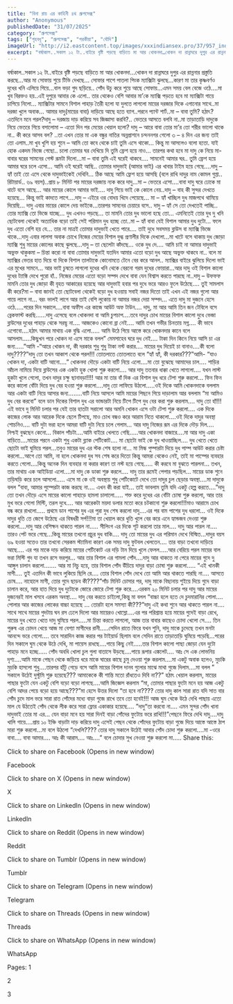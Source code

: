 ```yaml
---
title: "বিনা রায় এর কাহিনী ৪থ গ্রুপসেক্স"
author: "Anonymous"
publishedDate: "31/07/2025"
category: "গ্রুপসেক্স"
tags: ["গৃহবধূ", "গ্রুপসেক্স", "পরকীয়া", "বৌদি"]
imageUrl: "http://i2.eastcontent.top/images/xxxindiansex.pro/37/957_indian_in.jpg"
excerpt: "বর্ষাকাল..সকাল ১২ টা..বাইরে বৃষ্টি পড়ছে বাড়িতে মা আর খোকনদা…খোকন দা রান্নাঘরে দুপুর এর রান্ননার প্রস্তুতি করছে…আর মা সোফায় শুয়ে টিভি দেখছে… সোফার পাশে পাতলা পিংক ম্যাক্সিটা ঝুলছে…কারণ মা তার কৃষ্ণবর্..."
---
```


বর্ষাকাল..সকাল ১২ টা..বাইরে বৃষ্টি পড়ছে বাড়িতে মা আর খোকনদা…খোকন দা রান্নাঘরে দুপুর এর রান্ননার প্রস্তুতি করছে…আর মা সোফায় শুয়ে টিভি দেখছে… সোফার পাশে পাতলা পিংক ম্যাক্সিটা ঝুলছে…কারণ মা তার কৃষ্ণবর্ণও দুধের খনি এলিয়ে গিয়ে…বাল ভড়া গুদ ছড়িয়ে.. পোঁদ উচু করে শুয়ে আছে সোফায়…এমন সময় বেল বেজে ওঠে….মা খুব বিরক্তও হয়..এই দুপুরে আবার কে এলো.. তার থেকেও বেশি আবার মা’কে ম্যাক্সি পড়তে হবে মা ম্যাক্সিটা গায়ে চাপিয়ে নিলো… ম্যাক্সিটার সামনে বিশাল পাহাড় তৈরী হলো যা দুলতে লাগলো মায়ের দরজার দিকে এগানোর সাথে..মা দরজা খুলে অবাক… আমার দাদু(মায়ের বাবা) দাড়িয়ে আছে হতে ব্যাগ..পরনে প্যান্ট শার্ট..মা – বাবা তুমি? হঠাৎ? এতদিনে মনে পরল?দাদু – দরজায় দাড় করিয়ে সব জিজ্ঞাসা করবি?.. ভেতরে আসতে বলবি না..মা তাড়াতাড়ি দাদুকে নিয়ে ভেতরে গিয়ে বসালোমা – এতো দিন পর মেয়ের খেয়াল হলো? দাদু – আরে বাবা তোর মা’র তো শরীর ভালো থাকে না.. কী করে আসব বল? ..তা এখন তোর মা এক বন্ধুর নাতির অন্নপ্রাশনে চন্দননগর গেলো ৩ – ৪ দিন এর জন্য তাই তো এলাম..মা খুব খুশি হয় শুনে – আমি তো কবে থেকে চাই তুমি এসে থাকো… কিন্তু মা আসলেও বলো হতো. যাই হোক একদম ভিজে গেছো.. চলো তোমার ঘর দেখিয়ে দি তুমি ফ্রেশ হয়ে নাও… তারপর কথা হবে মা দাদু কে নিয়ে মা-বাবার ঘরের সামনের গেস্ট রূমটা দিলো…মা – বাবা তুমি এই ঘরেই থাকবে…. সামনেই আমার ঘর.. তুমি ফ্রেশ হয়ে আমার ঘরে চলে এসো… আমি ওই ঘরেই আছি.. তোমার দাদুভাই (আমার ভাই) এর খাবার টাইম হয়ে গেছে….দাদু – হ্যাঁ তাই তো এসে থেকে দাদুভাইকেই দেখিনি… ঠিক আছে আমি ফ্রেশ হয়ে আসছি (বলে রাখি দাদুর নাম কোমল গুপ্তা.. রিটায়ার্ড.. ৬৯ বয়স)..প্রায় ৮ মিনিট পর মায়ের দরজায় ন্যক করে দাদু…মা – ভেতরে এসো….বাবা দাদু ঘরে ঢোকে মা থাটে বসে আছে… আর মায়ের কোলে আমার ভাই…. দাদু গিয়ে ভাই কে কোলে নেয়..দাদু – বাহ কী সুন্দর দেখতে হয়েছে… কিন্তু ভাই কাদতে লাগে….দাদু – এইরে ওর বোধয় খিদে পেয়েছে… মা – হ্যাঁ খাচ্ছিল দুধ মাজপথে থামিয়ে দিয়েছি… দাদু এবার মায়ের কোলে দেয় ভাইকে…তারপর সামনের চেয়ারে বসে.. দাদু – হ্যাঁ সে তো দেখতেই পাচ্ছি.. তোর ম্যাক্সি তো ভিজে যাচ্ছে… দুধ এখনও পড়ছে… তা মামনি তোর দুধ ভালো হছে তো… এমনিতেই তোর দুধ দু খনি ছোটবেলা থেকেই অত্যাধিক বড়ো তাই সেই পরিমান দুধ হচ্ছে তো..মা – হ্যাঁ বাবা যেই বিশাল আমার দুধ দুটো… ফলে দুধ এতো বেশি হয় যে… তার না মাত্রই তোমার দাদুভাই খেতে পারে…. তাই দুধে সবসময় ব্লাউস বা ম্যাক্সি ভিজে থাকে…দাদু এবার লালসা অবাক চোখে নিজের মেয়ের বিশাল দুগ্ধ প্রণালীর দিকে দেখলো…মা খাটে বসে থাকায় দুধ জোড়া ম্যাক্সি শুধু মায়ের কোলের কাছে ঝুলছে…দাদু – তা ছেলেটা কাঁদছে… ওকে দুধ দে…. আমি চাই না আমার দাদুভাই অভুক্ত থাকুকমা – চিন্তা করো না বাবা তোমার দাদুভাই যতদিন আমার এতো বড়ো দুধ আছে অভুক্ত থাকবে না.. বলে মা ম্যাক্সির ভেতর হাত দিয়ে বা দিকে বিশাল তালটাকে কোনোমতে টেনে বের করে আনল.. ম্যাক্সির বাইরে ঝুলিয়ে দিলো ভাই এর মুখের সামনে… আর ভাই চুষতে লাগলো দুধের খনি থেকে বেরনো গরম দুধের ফোয়ারা…আর দাদু ওই বিশাল কালো দুধের ট্যাঙ্কি দেখে পুরো হাঁ.. নিজের মেয়ের এতো বড়ো সম্পদ দেখে বাবা যেন বিশ্বাস করতে পারছে না..দাদু – উফফফ মামনি তোর দুধ জোড়া কী বৃহত আকারের হয়েছে আর দাদুভাই হবার পর দুধে ভরে আরও ফুলে উঠেছে…. তুই সামলাস কী করে?মা – বাবা জানই তো ছোটবেলা থেকেই বড়ো দুধ হওয়ায় সবাই নজর দিতো তাই এখন এই নজর গুলো আর গায়ে লাগে না… বরং ভালই লাগে আর তাই বেশি লুকোয় না আমার নজর দেয়া সম্পদ… এতে দাদু মা দুজনে হেসে ওঠে…..পরের দিন সকালে….বাবা অফীস এর কাজে আউট অফ টাউন…. দাদু, মা আর আমি তিন জন টেবিলে বসে ব্রেকফাস্ট করছি……দাদু এসেছে বলে খোকনদা বা আমি চুপচাপ….তবে দাদুর চোখ মায়ের বিশাল কালো দুধে ভেজা ব্লাউসের দুধের পাহাড় থেকে সরছৃ না…. আজকেও কোনো ব্রা নেই…. আমি তখন গভীর চিনতায় মগ্ন…. কী ভাবে এগোবো….হঠাৎ আমার মাথায় এক বুদ্ধি এলো….. আমি উঠে গিয়ে আস্তে করে খোকনদার কানে বলে আসলাম…..কিছুখন পরে খোকন দা এসে মাকে বলল” মেমসাহেব ঘরে দুধ নেই…. টাকা দিন কিনে নিয়ে আসি চা এর জন্য…..”আমি -“আরে খোকন দা, কী দরকার শুধু শুধু টাকা নস্ট করার…. মায়ের দুধ দিয়েই চা বানাও….কী বলো দাদু????”দাদু তো তখন আকাশ থেকে পরল!!! তোতলাতে তোতলাতে বলে “হ্যাঁ হ্যাঁ, কী দরকার???”আমি- “যাও খোকন দা, একটা বাটি আনো….” খোকনদা দৌড়ে একটা বাটি নিয়ে এলো….মা তো বুঝেছে আমাদের চাল…. শাড়ির আঁচল নামিয়ে দিয়ে ব্লাউসের এক একটা হুক খোলা শুরু করলো…. আর দাদু ততবার ধাক্কা খেতে লাগলো…. যখন লাস্ট হুকটা খুলে গেলো, তখন দাদুর চক্ষু ছানাবড়া!!!! আর মা তার বাঁ দিক এর বিশাল দুধ ধরে টেপা শুরু করলো… ফিন ফিন করে কালো বোঁটা দিয়ে দুধ বের হওয়া শুরু করলো….দাদু তো লাফিয়ে উঠলো…..ওই দিকে আমি খোকনদাকে বললাম আর একটা বাটি নিয়ে আসার জন্য……..বাটি নিয়ে আসলে আমি মায়ের পিছনে গিয়ে দাড়ালাম আর বললাম “মা আমিও দুধ বের করবো” বলে ডান দিকের বিশাল দুধ এর ভান্ডারটা নিয়ে টিপে টিপে দুধ বের করা শুরু করলাম…. দাদু তো হাঁ!!! এই ভাবে দু মিনিট চলার পর যেই তার হাতটা সরালো আর অমনি খোকন এসে ওটা টেপা শুরু করলো…. এক দিকে কাজের লোক আর আরেক দিকে ছেলে টিপছে, মাও চোখ বন্ধও করে আরাম নিতে থাকলো….ওই দিকে দাদুর অবস্থা শোচনিও…. বাটি দুটা ভরা হলে আমরা বাটি দুটা নিয়ে চলে গেলাম… আর দাদু নিজের রূম এর দিকে দৌড় দিল…. নিশ্চই বুঝছেন কেনো… বিকাল পাঁচটা….আমি বাইরে খেলতে গেছি…..আর খোকনদা বাজারে….মা আর দাদু একা বাড়িতে….মায়ের পরনে একটা শুধু একটা ব্ল্যাক পেটিকোট…. মা ছোটো ভাই কে দুধ খাওয়াচ্ছিল…. দুধ খেতে খেতে ছোটো ভাই ঘুমিয়ে পরল…তবুও মায়ের দুধ এর স্টক শেষ হলো না… মা মিল্ক পুম্পারটা দিয়ে দুধ পাম্প আউট করার চেষ্টা করলো…আগে তো আমি, না হলে খোকনদা দুধ সব শেষ করে দিতো কিন্তু আমরা থেকেও নেই, তাই মা পাম্পের ব্যবহার করতে গেলো….কিন্তু অনেক দিন ব্যবহার না করার কারণ তা নস্ট হয়ে গেছে….. কী করবে মা বুঝতে পারলনা… তখন, তার মাথায় এক আইডিয়া এলো….মা দাদু কে ডাকা শুরু করলে…. দাদু তার রূমেই পেপার পড়ছিল… মায়ের ডাক শুনে তড়িঘড়ি করে চলে আসলো….. এসে মা কে ওই অবস্থায় শুধু পেটিকোটে দেখে তো দাদুর চুল ছেড়ার অবস্থা….মা দাদুকে বলল “বাবা, আমার পুম্পেরটা কাজ করছে না…. এখন কী করা যাই… তাই ভাবলাম তুমি যদি একটু হেল্প করতে….”দাদু তো তখন দৌড়ে এসে মায়ের কালো পাহাড়ে হামলা চালালো….. শক্ত করে দুধের এর বোঁটা চোষা শুরু করলো, আর তার মুখ ভরে গেলো মিস্টি, তরল দুধে…. আর আরেকটা ময়দা ডলার মতো করে চটকানো শুরু করলো!!!মাও আরামে চোখ বন্ধ করে রাখলো….. প্রথমে ডান পাশের দুধ এর পুরা দুধ শেষ করলো দাদু….এর পর বাম পাশের দুধ ধরলো… ওই দিকে দাদুর ধুতি তে জেগে উঠেছে এর বিষধরী সর্প!!!মা তা খেয়াল করে ধুতি খুলে বের করে এনে হ্যান্ডজব দেওয়া শুরু করলো….দাদু আর বেশিক্ষন থাকতে পারল না….. সীলিংগ এর দিকে শূট করলো তার মাল…. দাদু আর পারল না…. তারও পেট ভরে গেছে…কিন্তু মায়ের তখনো প্রচুর দুধ বাকি…. দাদু তো মায়ের দুধ এর পরিমান দেখে বিস্মিত…দাদুর বয়স ৬৯ হওয়া সত্তেও তার তখনো সেরকম স্ট্যামিনা কারণ এক সময় দাদু ফুটবল খেলতেন…. তার বাড়া তখনো দাড়িয়ে আছে…. এর পর মাকে দাড় করিয়ে মায়ের পেটিকোট এর দড়ি টান দিয়ে খুলে ফেলল…..আর বেরিয়ে পরল মায়ের বাল ভরা মিস্টি গুদ যা তখন রসে ভরপুর… আর তার বিশাল এর গামলা পোঁদ….দাদু আর থাকতে না পেরে মায়ের গুদে দু আঙ্গুল চালান করলো……. আর মা নিচু হয়ে, তার বিশাল পোঁদ উঁচিয়ে দাদুর বাড়া চোষা শুরু করলো….. “এই খানকী মাগী…. তুই এতদিন কী ভাবে লুকিয়ে ছিলি রে…. তোর বিশাল পোঁদ দেখে তো আমি আর থাকতে পারছি না…. আসতে চোষ…. নাহোলে মাগী, তোর গুদে ছাড়ব কী????”পাঁচ মিনিট চোসার পর, দাদু মাকে বিছানায় শুইয়ে দিয়ে গুদে বাড়া চালান করে, আর হাত দিয়ে দুধ দুটোকে জোরে জোরে টেপা শুরু করে….এরকম ২০ মিনিট চলার পর দাদু আর মায়ের দুজনেরই মাল খসবে এরকম অবস্থা…. দাদু বের করতে চাইলো,কিন্তু মা বলল “বাচ্চা হলে হতে দে চুদমারানির পোলা…. পোলার আর কাজের লোকের বাচ্চা হয়েছে … তোরটা হলে সমস্যা কী???”দাদু এই কথা শুনে আর থাকতে পারল না…. সাথে সাথে মায়ের গুদটায় ঘন রস ঢেলে দিলো আর মায়েরও খোস্লো….এর পর পরিশ্রান্ত হয়ে মায়ের গুদেই বাড়া রেখে, মায়ের দুধ খেতে খেতে দাদু ঘুমিয়ে পরল…..মা চিন্তা করতে লাগলো, আজ তার বাবার কাছেও চোদা খেলো সে…. তিন পুরুষ এর চোদন খেয়ে আজ মা বেশ্যা মাগীদের রানী…..সেদিন রাতে ফিরে যখন শুনি, দাদু মাকে চুদেছে তখন মনটা আনন্দে ভরে গেলো…. তবে সারাদিন কাজ করার পর টাইয়ার্ড ছিলাম বলে সেদিন রাতে তাড়াতাড়ি ঘুমিয়ে পড়েছি…পরের দিন সকালে ঘুম থেকে উঠে দেখি, মা পায়েস রাধছে….গায়ে কিছু নেই…..তার বিশাল কালো পাছা জোড়া যেন দুটো পাহাড় মনে হচ্ছে….. পোঁদ অবধি খোলা চুল গুলা বাতাসে উড়ছে….পায়ে রূপার এঙ্কলেট…. আঃ সে এক লোভনিয় দৃশ্য….আমি মাকে পেছন থেকে জড়িয়ে ধরে মাকে ঘারের কাছে চুমু দেওয়া শুরু করলাম….মা একটু অবাক হলেও, মুচকি মুচকি হাসলো শুধু….তারপর হাঁটু গেড়ে বসে আমি মায়ের বিশাল দানব গুলোর মাঝে মাথা গুজে দিলাম….মা বলল ” সকালে উঠেই দুস্টুমি শুরু হয়েছে??? আমাকেকে কী শান্তি মতো রাঁধতেও দিবি না??” হঠাৎ খেয়াল করলাম, মায়ের পাছার ফুটো যেন একটু বেশি বড়ো বড়ো লাগছে….আমি জিজ্ঞেস করলাম “মা, তোমার পাছার ফুটো মনে হয় আজ একটু বেশি আদর পেয়ে বড়ো হয়ে আছে???”মা হেসে উত্তর দিলো “তা হবে না???? তোর দাদু কাল সারা রাত যদি সাত বার পোঁদ চুদে মাল ভরে সারা রাত পোঁদের মধ্যে বাড়া গুজে রাখে তবে তো হবেই!!! আজ ঘুম থেকে উঠে দেখি পাছায় এতো মাল যে উঠতেই পোঁদ থেকে লীক করে সারা ফ্লোর একাকার হয়েছে…. ”দাদু“তা করবো না…. এমন সুন্দর পোঁদ খানা দাদুভাই তোর মা এর… যেন বাড়া মনে হয় সারা দিনই বাড়া পোঁদের ফুটোয় ভরে রাখি!!!”পেছনে ফিরে দেখি দাদু….দাদু খালি গায়ে….প্রায় ১০ ইঞ্চি বাড়াটা দাড় করিয়ে দাদু এসেই পেছন থেকে পোঁদের ফুটোয় বাড়া গুজে দিয়ে আস্তে আস্তে ঠাপ মারা শুরু করলো…মা বলে উঠলো “দেখলি???? তোর দাদু সকালে উঠেই আবার পোঁদ চোদা শুরু করলো….মা -ওরে বাবা…. বাবা আমার…. আঃ কী আরাম…. আঃ….” বলে চোদার সুখ নেওয়া শুরু করলো মা…..
Share this:


Click to share on Facebook (Opens in new window)


Facebook




Click to share on X (Opens in new window)


X




Click to share on LinkedIn (Opens in new window)


LinkedIn




Click to share on Reddit (Opens in new window)


Reddit




Click to share on Tumblr (Opens in new window)


Tumblr




Click to share on Telegram (Opens in new window)


Telegram




Click to share on Threads (Opens in new window)


Threads




Click to share on WhatsApp (Opens in new window)


WhatsApp


Pages: 
1
 
2
 
3
